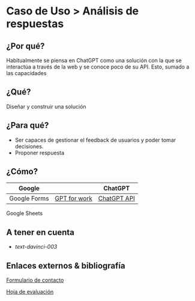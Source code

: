 # Caso de Uso > Análisis de respuestas

## ¿Por qué?

Habitualmente se piensa en ChatGPT como una solución con la que se interactúa a través de la web y se conoce poco de su API. Esto, sumado a las capacidades 

## ¿Qué?

Diseñar y construir una solución

## ¿Para qué?

- Ser capaces de gestionar el feedback de usuarios y poder tomar decisiones.
- Proponer respuesta

## ¿Cómo?

|Google| |ChatGPT|
|-|-|-|
Google Forms|[GPT for work](https://gptforwork.com/)|[ChatGPT API](https://platform.openai.com/)
Google Sheets

## A tener en cuenta

- *text-davinci-003*

## Enlaces externos & bibliografía


[Formulario de contacto](https://forms.gle/hcd2fanuWj4UQP898)

[Hoja de evaluación](https://docs.google.com/spreadsheets/d/17FOJtOcbeUVV5ijeMTaWumoP-bixfP8gZ1ErUeRo7Qs/edit?usp=sharing)

